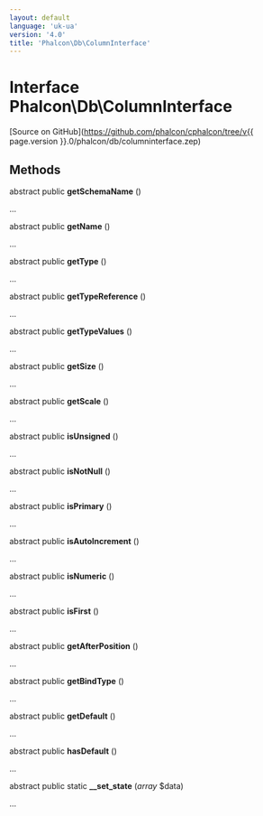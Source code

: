 ```yaml
---
layout: default
language: 'uk-ua'
version: '4.0'
title: 'Phalcon\Db\ColumnInterface'
---
```


# Interface **Phalcon\Db\ColumnInterface**

[Source on GitHub](https://github.com/phalcon/cphalcon/tree/v{{ page.version }}.0/phalcon/db/columninterface.zep)

## Methods

abstract public **getSchemaName** ()

...

abstract public **getName** ()

...

abstract public **getType** ()

...

abstract public **getTypeReference** ()

...

abstract public **getTypeValues** ()

...

abstract public **getSize** ()

...

abstract public **getScale** ()

...

abstract public **isUnsigned** ()

...

abstract public **isNotNull** ()

...

abstract public **isPrimary** ()

...

abstract public **isAutoIncrement** ()

...

abstract public **isNumeric** ()

...

abstract public **isFirst** ()

...

abstract public **getAfterPosition** ()

...

abstract public **getBindType** ()

...

abstract public **getDefault** ()

...

abstract public **hasDefault** ()

...

abstract public static **__set_state** (*array* $data)

...